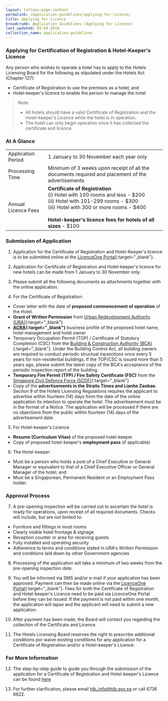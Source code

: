 ```yaml
---
layout: leftnav-page-content
permalink: /application-guidelines/applying-for-licence/ 
title: Applying for Licence 
breadcrumb: Application Guidelines (Applying for Licence) 
last_updated: 01-04-2018 
collection_name: application-guidelines
---
```


### **Applying for Certification of Registration & Hotel-Keeper's Licence**

Any person who wishes to operate a hotel has to apply to the Hotels Licensing Board for the following as stipulated under the Hotels Act (Chapter 127):

* Certificate of Registration to use the premises as a hotel; and 
* Hotel-keeper's licence to enable the person to manage the hotel

> Note: 
> * All hotels should have a valid Certificate of Registration and the Hotel-keeper's Licence while the hotel is in operation. 
> * The hotel can only begin operation once it has collected the certificate and licence.

### **At A Glance**

<table class="table-v">
  <tr>
    <td>Application Period</td>
    <td>1 January to 30 November each year only</td>
  </tr>
  <tr>
    <td>Processing Time</td>
    <td>Minimum of 3 weeks upon receipt of all the documents required and placement of the advertisements</td>
  </tr>
  <tr>
    <td>Annual Licence Fees</td>
    <td><b>Certificate of Registration</b> <br>(i) Hotel with 100 rooms and less - $200 <br>(ii) Hotel with 101-299 rooms - $300 <br> (iii) Hotel with 300 or more rooms - $400 <br><br> <b>Hotel-keeper's licence fees for hotels of all sizes</b> - $100</td>
  </tr>
</table>

### **Submission of Application**

1. Application for the Certificate of Registration and Hotel-Keeper's licence is to be submitted online at the [LicenceOne Portal](https://licence1.business.gov.sg/){:target="_blank"}.

2. Application for Certificate of Registration and Hotel-keeper's licence for new hotels can be made from 1 January to 30 November only.

3. Please submit all the following documents as attachments together with the online application.


4. For the Certificate of Registration: 
* Cover letter with the date of **proposed commencement of operation** of the Hotel.
* **Grant of Written Permission** from [Urban Redevelopment Authority (URA)](https://www.ura.gov.sg){:target="_blank"} 
* **[ACRA](https://www.acra.gov.sg){:target="_blank"}** business profile of the proposed hotel name, hotel management and hotel owner 
* Temporary Occupation Permit (TOP) / Certificate of Statutory Completion (CSC) from the [Building & Construction Authority (BCA)](https://www.bca.gov.sg){:target="_blank"}. Under the Building Control Act, all building owners are required to conduct periodic structual inpsections once every 5 years for non-residential buildings. If the TOP/CSC is issued more than 5 years ago, please submit the latest copy of the BCA's acceptance of the periodic inspection report of the building.  
* **Temporary Fire Permit (TFP) / Fire Safety Certificate (FSC)** from the [Singapore Civil Defence Force (SCDF)](https://www.scdf.gov.sg){:target="_blank"}  
* Copy of the **advertisements in the Straits Times and Lianhe Zaobao**. Section 9 of the Hotels Licensing Regulations requires the applicant to advertise within fourteen (14) days from the date of the online application its intention to operate the hotel. The advertisement must be in the format of a Notice. The application will be processed if there are no objections from the public within fourteen (14) days of the advertisement date.

5. For Hotel-keeper's Licence 
* **Resume (Curriculum Vitae)** of the proposed hotel-keeper 
* Copy of proposed hotel-keeper's **employment pass** (if applicable)

6. The Hotel-keeper:
* Must be a person who holds a post of a Chief Executive or General Manager or equivalent to that of a Chief Executive Officer or General Manager of the hotel; and 
* Must be a Singaporean, Permanent Resident or an Employment Pass holder. 

### **Approval Process**

7. A pre-opening inspection will be carried out to ascertain the hotel is ready for operations, upon receipt of all required documents. Checks will include, but are not limited to: 
* Furniture and fittings in most rooms 
* Clearly visible hotel frontage & signage 
* Reception counter or area for receiving guests 
* Fully installed and operating security 
* Adherence to terms and conditions stated in URA's Written Permission and conditions laid down by other Government agencies

8. Processing of the application will take a minimum of two weeks from the pre-opening inspection date. 

9. You will be informed via SMS and/or e-mail if your application has been approved. Payment can then be made online via the [LicenceOne Portal](https://www.licence1.business.gov.sg){:target="_blank"}. Fees for both the Certificate of Registration and Hotel-keeper's Licence need to be paid via LicenceOne Portal before they can be issued. If the payment is not paid within one month, the application will lapse and the applicant will need to submit a new application. 

10. After payment has been made, the Board will contact you regarding the collection of the Certificate and Licence. 


11. The Hotels Licensing Board reserves the right to prescribe additional conditions por waive existing conditions for any application for a Certificate of Registration and/or a Hotel-keeper's Licence.

### **For More Information**

12. The step-by-step guide to guide you through the submission of the application for a Certificate of Registration and Hotel-keeper's Licence can be found [here]({{site.baseurl}}/files/guides/guide-new-application.pdf)

13. For further clarification, please email [hlb_info@hlb.gov.sg](mailto:hlb_info@hlb.gov.sg) or call 6736 6622.        
